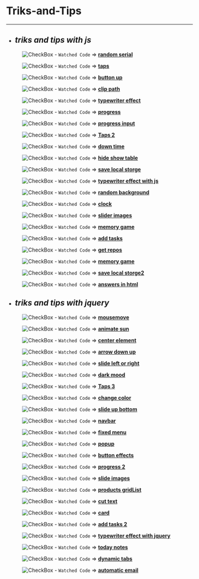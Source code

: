 # Triks-and-Tips

---

- ## _triks and tips with js_

  &nbsp;&nbsp;&nbsp;&nbsp; ![CheckBox](https://via.placeholder.com/12/32CD32/000000?text=+) - `Watched Code` => [**random serial**](https://github.com/Taha-Abdelmonim/Triks-and-Tips/tree/main/triks%20and%20tips%20js/random%20serial)

  &nbsp;&nbsp;&nbsp;&nbsp; ![CheckBox](https://via.placeholder.com/12/32CD32/000000?text=+) - `Watched Code` => [**taps**](https://github.com/Taha-Abdelmonim/Triks-and-Tips/tree/main/triks%20and%20tips%20js/taps)

  &nbsp;&nbsp;&nbsp;&nbsp; ![CheckBox](https://via.placeholder.com/12/32CD32/000000?text=+) - `Watched Code` => [**button up**](https://github.com/Taha-Abdelmonim/Triks-and-Tips/tree/main/triks%20and%20tips%20js/button%20up)

  &nbsp;&nbsp;&nbsp;&nbsp; ![CheckBox](https://via.placeholder.com/12/32CD32/000000?text=+) - `Watched Code` => [**clip path**](https://github.com/Taha-Abdelmonim/Triks-and-Tips/tree/main/triks%20and%20tips%20js/clip%20path)

  &nbsp;&nbsp;&nbsp;&nbsp; ![CheckBox](https://via.placeholder.com/12/32CD32/000000?text=+) - `Watched Code` => [**typewriter effect**](https://github.com/Taha-Abdelmonim/Triks-and-Tips/tree/main/triks%20and%20tips%20js/typewriter%20effect)

  &nbsp;&nbsp;&nbsp;&nbsp; ![CheckBox](https://via.placeholder.com/12/32CD32/000000?text=+) - `Watched Code` => [**progress**](https://github.com/Taha-Abdelmonim/Triks-and-Tips/tree/main/triks%20and%20tips%20js/progress)

  &nbsp;&nbsp;&nbsp;&nbsp; ![CheckBox](https://via.placeholder.com/12/32CD32/000000?text=+) - `Watched Code` => [**progress input**](https://github.com/Taha-Abdelmonim/Triks-and-Tips/tree/main/triks%20and%20tips%20js/progress%20input)

  &nbsp;&nbsp;&nbsp;&nbsp; ![CheckBox](https://via.placeholder.com/12/32CD32/000000?text=+) - `Watched Code` => [**Taps 2**](https://github.com/Taha-Abdelmonim/Triks-and-Tips/tree/main/triks%20and%20tips%20js/taps%202)

  &nbsp;&nbsp;&nbsp;&nbsp; ![CheckBox](https://via.placeholder.com/12/32CD32/000000?text=+) - `Watched Code` => [**down time**](https://github.com/Taha-Abdelmonim/Triks-and-Tips/tree/main/triks%20and%20tips%20js/down%20time)

  &nbsp;&nbsp;&nbsp;&nbsp; ![CheckBox](https://via.placeholder.com/12/32CD32/000000?text=+) - `Watched Code` => [**hide show table**](https://github.com/Taha-Abdelmonim/Triks-and-Tips/tree/main/triks%20and%20tips%20js/hide%20show%20table)

  &nbsp;&nbsp;&nbsp;&nbsp; ![CheckBox](https://via.placeholder.com/12/32CD32/000000?text=+) - `Watched Code` => [**save local storge**](https://github.com/Taha-Abdelmonim/Triks-and-Tips/tree/main/triks%20and%20tips%20js/save%20local%20storge)

  &nbsp;&nbsp;&nbsp;&nbsp; ![CheckBox](https://via.placeholder.com/12/32CD32/000000?text=+) - `Watched Code` => [**typewriter effect with js**](https://github.com/Taha-Abdelmonim/Triks-and-Tips/tree/main/triks%20and%20tips%20js/random%20background)

  &nbsp;&nbsp;&nbsp;&nbsp; ![CheckBox](https://via.placeholder.com/12/32CD32/000000?text=+) - `Watched Code` => [**random background**](https://github.com/Taha-Abdelmonim/Triks-and-Tips/tree/main/triks%20and%20tips%20js/typewriter%20effect%20with%20js)

  &nbsp;&nbsp;&nbsp;&nbsp; ![CheckBox](https://via.placeholder.com/12/32CD32/000000?text=+) - `Watched Code` => [**clock**](https://github.com/Taha-Abdelmonim/Triks-and-Tips/tree/main/triks%20and%20tips%20js/clock)

  &nbsp;&nbsp;&nbsp;&nbsp; ![CheckBox](https://via.placeholder.com/12/32CD32/000000?text=+) - `Watched Code` => [**slider images**](https://github.com/Taha-Abdelmonim/Triks-and-Tips/tree/main/triks%20and%20tips%20js/slider%20images)

  &nbsp;&nbsp;&nbsp;&nbsp; ![CheckBox](https://via.placeholder.com/12/32CD32/000000?text=+) - `Watched Code` => [**memory game**](https://github.com/Taha-Abdelmonim/Triks-and-Tips/tree/main/triks%20and%20tips%20js/memory%20game)

  &nbsp;&nbsp;&nbsp;&nbsp; ![CheckBox](https://via.placeholder.com/12/32CD32/000000?text=+) - `Watched Code` => [**add tasks**](https://github.com/Taha-Abdelmonim/Triks-and-Tips/tree/main/triks%20and%20tips%20js/add%20tasks)

  &nbsp;&nbsp;&nbsp;&nbsp; ![CheckBox](https://via.placeholder.com/12/32CD32/000000?text=+) - `Watched Code` => [**get repos**](https://github.com/Taha-Abdelmonim/Triks-and-Tips/tree/main/triks%20and%20tips%20js/get%20repos)

  &nbsp;&nbsp;&nbsp;&nbsp; ![CheckBox](https://via.placeholder.com/12/32CD32/000000?text=+) - `Watched Code` => [**memory game**](https://github.com/Taha-Abdelmonim/Triks-and-Tips/tree/main/triks%20and%20tips%20js/hangman)

  &nbsp;&nbsp;&nbsp;&nbsp; ![CheckBox](https://via.placeholder.com/12/32CD32/000000?text=+) - `Watched Code` => [**save local storge2**](https://github.com/Taha-Abdelmonim/Triks-and-Tips/tree/main/triks%20and%20tips%20js/save%20local%20storge2)

  &nbsp;&nbsp;&nbsp;&nbsp; ![CheckBox](https://via.placeholder.com/12/32CD32/000000?text=+) - `Watched Code` => [**answers in html**](https://github.com/Taha-Abdelmonim/Triks-and-Tips/tree/main/triks%20and%20tips%20js/answers%20in%20html)

- ## _triks and tips with jquery_

  &nbsp;&nbsp;&nbsp;&nbsp; ![CheckBox](https://via.placeholder.com/12/1565c0/000000?text=+) - `Watched Code` => [**mousemove**](https://github.com/Taha-Abdelmonim/Triks-and-Tips/tree/main/triks%20and%20tips%20jquery/mousemove)

  &nbsp;&nbsp;&nbsp;&nbsp; ![CheckBox](https://via.placeholder.com/12/1565c0/000000?text=+) - `Watched Code` => [**animate sun**](https://github.com/Taha-Abdelmonim/Triks-and-Tips/tree/main/triks%20and%20tips%20jquery/animate%20sun)

  &nbsp;&nbsp;&nbsp;&nbsp; ![CheckBox](https://via.placeholder.com/12/1565c0/000000?text=+) - `Watched Code` => [**center element**](https://github.com/Taha-Abdelmonim/Triks-and-Tips/tree/main/triks%20and%20tips%20jquery/center%20element)

  &nbsp;&nbsp;&nbsp;&nbsp; ![CheckBox](https://via.placeholder.com/12/1565c0/000000?text=+) - `Watched Code` => [**arrow down up**](https://github.com/Taha-Abdelmonim/Triks-and-Tips/tree/main/triks%20and%20tips%20jquery/arrow%20down%20up)

  &nbsp;&nbsp;&nbsp;&nbsp; ![CheckBox](https://via.placeholder.com/12/1565c0/000000?text=+) - `Watched Code` => [**slide left or right**](https://github.com/Taha-Abdelmonim/Triks-and-Tips/tree/main/triks%20and%20tips%20jquery/slide%20left%20%20or%20right)

  &nbsp;&nbsp;&nbsp;&nbsp; ![CheckBox](https://via.placeholder.com/12/1565c0/000000?text=+) - `Watched Code` => [**dark mood**](https://github.com/Taha-Abdelmonim/Triks-and-Tips/tree/main/triks%20and%20tips%20jquery/dark%20mood)

  &nbsp;&nbsp;&nbsp;&nbsp; ![CheckBox](https://via.placeholder.com/12/1565c0/000000?text=+) - `Watched Code` => [**Taps 3**](https://github.com/Taha-Abdelmonim/Triks-and-Tips/tree/main/triks%20and%20tips%20jquery/Taps%203)

  &nbsp;&nbsp;&nbsp;&nbsp; ![CheckBox](https://via.placeholder.com/12/1565c0/000000?text=+) - `Watched Code` => [**change color**](https://github.com/Taha-Abdelmonim/Triks-and-Tips/tree/main/triks%20and%20tips%20jquery/change%20color)

  &nbsp;&nbsp;&nbsp;&nbsp; ![CheckBox](https://via.placeholder.com/12/1565c0/000000?text=+) - `Watched Code` => [**slide up bottom**](https://github.com/Taha-Abdelmonim/Triks-and-Tips/tree/main/triks%20and%20tips%20jquery/slide%20up%20bottom)

  &nbsp;&nbsp;&nbsp;&nbsp; ![CheckBox](https://via.placeholder.com/12/1565c0/000000?text=+) - `Watched Code` => [**navbar**](https://github.com/Taha-Abdelmonim/Triks-and-Tips/tree/main/triks%20and%20tips%20jquery/navbar)

  &nbsp;&nbsp;&nbsp;&nbsp; ![CheckBox](https://via.placeholder.com/12/1565c0/000000?text=+) - `Watched Code` => [**fixed menu**](https://github.com/Taha-Abdelmonim/Triks-and-Tips/tree/main/triks%20and%20tips%20jquery/fixed%20menu)

  &nbsp;&nbsp;&nbsp;&nbsp; ![CheckBox](https://via.placeholder.com/12/1565c0/000000?text=+) - `Watched Code` => [**popup**](https://github.com/Taha-Abdelmonim/Triks-and-Tips/tree/main/triks%20and%20tips%20jquery/Popup)

  &nbsp;&nbsp;&nbsp;&nbsp; ![CheckBox](https://via.placeholder.com/12/1565c0/000000?text=+) - `Watched Code` => [**button effects**](https://github.com/Taha-Abdelmonim/Triks-and-Tips/tree/main/triks%20and%20tips%20jquery/button%20effects)

  &nbsp;&nbsp;&nbsp;&nbsp; ![CheckBox](https://via.placeholder.com/12/1565c0/000000?text=+) - `Watched Code` => [**progress 2**](https://github.com/Taha-Abdelmonim/Triks-and-Tips/tree/main/triks%20and%20tips%20jquery/progress%202)

  &nbsp;&nbsp;&nbsp;&nbsp; ![CheckBox](https://via.placeholder.com/12/1565c0/000000?text=+) - `Watched Code` => [**slide images**](https://github.com/Taha-Abdelmonim/Triks-and-Tips/tree/main/triks%20and%20tips%20jquery/slide%20images)

  &nbsp;&nbsp;&nbsp;&nbsp; ![CheckBox](https://via.placeholder.com/12/1565c0/000000?text=+) - `Watched Code` => [**products gridList**](https://github.com/Taha-Abdelmonim/Triks-and-Tips/tree/main/triks%20and%20tips%20jquery/products%20gridList)

  &nbsp;&nbsp;&nbsp;&nbsp; ![CheckBox](https://via.placeholder.com/12/1565c0/000000?text=+) - `Watched Code` => [**cut text**](https://github.com/Taha-Abdelmonim/Triks-and-Tips/tree/main/triks%20and%20tips%20jquery/cut%20text)

  &nbsp;&nbsp;&nbsp;&nbsp; ![CheckBox](https://via.placeholder.com/12/1565c0/000000?text=+) - `Watched Code` => [**card**](https://github.com/Taha-Abdelmonim/Triks-and-Tips/tree/main/triks%20and%20tips%20jquery/card)

  &nbsp;&nbsp;&nbsp;&nbsp; ![CheckBox](https://via.placeholder.com/12/1565c0/000000?text=+) - `Watched Code` => [**add tasks 2**](https://github.com/Taha-Abdelmonim/Triks-and-Tips/tree/main/triks%20and%20tips%20jquery/add%20tasks%202)

  &nbsp;&nbsp;&nbsp;&nbsp; ![CheckBox](https://via.placeholder.com/12/1565c0/000000?text=+) - `Watched Code` => [**typewriter effect with jquery**](https://github.com/Taha-Abdelmonim/Triks-and-Tips/tree/main/triks%20and%20tips%20jquery/typewriter%20effect%20with%20jquery)

  &nbsp;&nbsp;&nbsp;&nbsp; ![CheckBox](https://via.placeholder.com/12/1565c0/000000?text=+) - `Watched Code` => [**today notes**](https://github.com/Taha-Abdelmonim/Triks-and-Tips/tree/main/triks%20and%20tips%20jquery/today%20notes)

  &nbsp;&nbsp;&nbsp;&nbsp; ![CheckBox](https://via.placeholder.com/12/1565c0/000000?text=+) - `Watched Code` => [**dynamic tabs**](https://github.com/Taha-Abdelmonim/Triks-and-Tips/tree/main/triks%20and%20tips%20jquery/dynamic%20tabs)

  &nbsp;&nbsp;&nbsp;&nbsp; ![CheckBox](https://via.placeholder.com/12/1565c0/000000?text=+) - `Watched Code` => [**automatic email**](https://github.com/Taha-Abdelmonim/Triks-and-Tips/tree/main/triks%20and%20tips%20jquery/automatic%20email)
